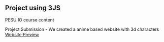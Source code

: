 ## Project using 3JS

PESU IO course content

Project Submission - We created a anime based website with 3d characters
\
[Website Preview](https://45j3hs.csb.app/)